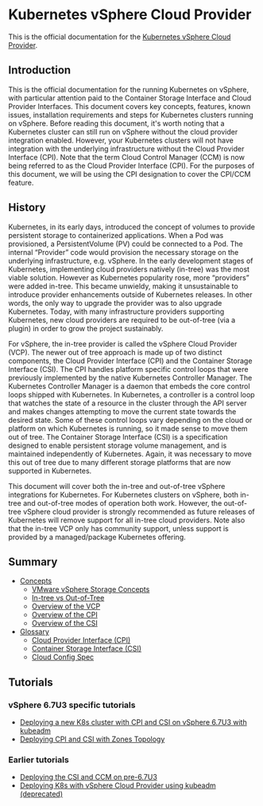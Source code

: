 # Kubernetes vSphere Cloud Provider

This is the official documentation for the [Kubernetes vSphere Cloud Provider](https://github.com/kubernetes/cloud-provider-vsphere/).

## Introduction

This is the official documentation for the running Kubernetes on vSphere, with particular attention paid to the Container Storage Interface and Cloud Provider Interfaces. This document covers key concepts, features, known issues, installation requirements and steps for Kubernetes clusters running on vSphere. Before reading this document, it's worth noting that a Kubernetes cluster can still run on vSphere without the cloud provider integration enabled. However, your Kubernetes clusters will not have integration with the underlying infrastructure without the Cloud Provider Interface (CPI). Note that the term Cloud Control Manager (CCM) is now being referred to as the Cloud Provider Interface (CPI). For the purposes of this document, we will be using the CPI designation to cover the CPI/CCM feature.

## History

Kubernetes, in its early days, introduced the concept of volumes to provide persistent storage to containerized applications. When a Pod was provisioned, a PersistentVolume (PV) could be connected to a Pod. The internal “Provider” code would provision the necessary storage on the underlying infrastructure, e.g. vSphere. In the early development stages of Kubernetes, implementing cloud providers natively (in-tree) was the most viable solution. However as Kubernetes popularity rose, more “providers” were added in-tree. This became unwieldy, making it unsustainable to introduce provider enhancements outside of Kubernetes releases. In other words, the only way to upgrade the provider was to also upgrade Kubernetes. Today, with many infrastructure providers supporting Kubernetes, new cloud providers are required to be out-of-tree (via a plugin) in order to grow the project sustainably.

For vSphere, the in-tree provider is called the vSphere Cloud Provider (VCP). The newer out of tree approach is made up of two distinct components, the Cloud Provider Interface (CPI) and the Container Storage Interface (CSI). The CPI handles platform specific control loops that were previously implemented by the native Kubernetes Controller Manager. The Kubernetes Controller Manager is a daemon that embeds the core control loops shipped with Kubernetes. In Kubernetes, a controller is a control loop that watches the state of a resource in the cluster through the API server and makes changes attempting to move the current state towards the desired state. Some of these control loops vary depending on the cloud or platform on which Kubernetes is running, so it made sense to move them out of tree. The Container Storage Interface (CSI) is a specification designed to enable persistent storage volume management, and is maintained independently of Kubernetes. Again, it was necessary to move this out of tree due to many different storage platforms that are now supported in Kubernetes.

This document will cover both the in-tree and out-of-tree vSphere integrations for Kubernetes. For Kubernetes clusters on vSphere, both in-tree and out-of-tree modes of operation both work. However, the out-of-tree vSphere cloud provider is strongly recommended as future releases of Kubernetes will remove support for all in-tree cloud providers. Note also that the in-tree VCP only has community support, unless support is provided by a managed/package Kubernetes offering.

## Summary

* [Concepts](concepts.md)
  * [VMware vSphere Storage Concepts](concepts/vmware_vsphere_storage.md)
  * [In-tree vs Out-of-Tree](concepts/in_tree_vs_out_of_tree.md)
  * [Overview of the VCP](concepts/vcp_overview.md)
  * [Overview of the CPI](concepts/cpi_overview.md)
  * [Overview of the CSI](concepts/csi_overview.md)
* [Glossary](glossary.md)
  * [Cloud Provider Interface (CPI)](cloud_provider_interface.md)
  * [Container Storage Interface (CSI)](container_storage_interface.md)
  * [Cloud Config Spec](cloud_config.md)

## Tutorials

### vSphere 6.7U3 specific tutorials

* [Deploying a new K8s cluster with CPI and CSI on vSphere 6.7U3 with kubeadm](./tutorials/kubernetes-on-vsphere-with-kubeadm.md)
* [Deploying CPI and CSI with Zones Topology](./tutorials/deploying_cpi_and_csi_with_multi_dc_vc_aka_zones.md)

### Earlier tutorials

* [Deploying the CSI and CCM on pre-6.7U3](./tutorials/deploying_cloud_provider_vsphere_with_rbac.md)
* [Deploying K8s with vSphere Cloud Provider using kubeadm (deprecated)](./tutorials/k8s-vcp-on-vsphere-with-kubeadm.md)
